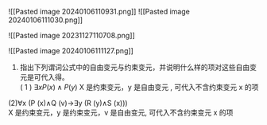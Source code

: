 ![[Pasted image 20240106110931.png]]
![[Pasted image 20240106111030.png]]

![[Pasted image 20231127110708.png]]


![[Pasted image 20240106111127.png]]


1. 指出下列谓词公式中的自由变元与约束变元，并说明什么样的项对这些自由变元是可代入得。  
( 1 ) $∃ x P ( x ) ∧ P ( y )$ 
X 是约束变元，y 是自由变元 , 可代入不含约束变元 x 的项 

(2)∀x (P (x)∧Q (v)→∃y (R (y)∧S (x)))  
X 是约束变元，y 是约束变元，v 是自由变元, 可代入不含约束变元 x 的项  
